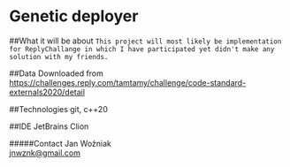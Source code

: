 # **Genetic deployer**

##What it will be about
`This project will most likely be implementation for ReplyChallange in which I have participated yet didn't make any solution with my friends.`

##Data
Downloaded from https://challenges.reply.com/tamtamy/challenge/code-standard-externals2020/detail

##Technologies
git, c++20

##IDE
JetBrains Clion

#####Contact
Jan Woźniak\
jnwznk@gmail.com